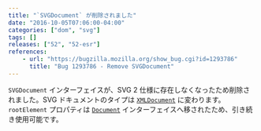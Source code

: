 ```yaml
---
title: "`SVGDocument` が削除されました"
date: "2016-10-05T07:06:00-04:00"
categories: ["dom", "svg"]
tags: []
releases: ["52", "52-esr"]
references:
    - url: "https://bugzilla.mozilla.org/show_bug.cgi?id=1293786"
      title: "Bug 1293786 - Remove SVGDocument"
---
```

`SVGDocument` インターフェイスが、SVG 2 仕様に存在しなくなったため削除されました。SVG ドキュメントのタイプは [`XMLDocument`](https://developer.mozilla.org/docs/Web/API/XMLDocument) に変わります。`rootElement` プロパティは [`Document`](https://developer.mozilla.org/docs/Web/API/Document) インターフェイスへ移されたため、引き続き使用可能です。
